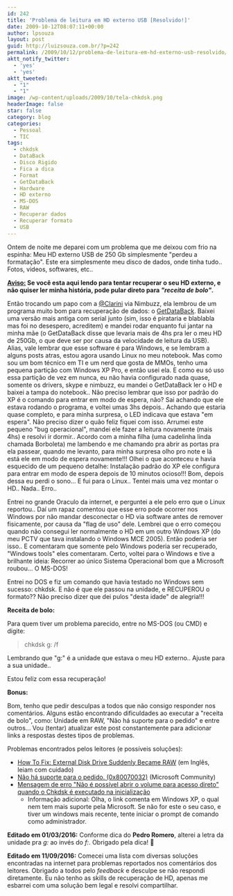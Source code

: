 ```yaml
---
id: 242
title: 'Problema de leitura em HD externo USB [Resolvido!]'
date: 2009-10-12T08:07:11+00:00
author: lpsouza
layout: post
guid: http://luizsouza.com.br/?p=242
permalink: /2009/10/12/problema-de-leitura-em-hd-externo-usb-resolvido/
aktt_notify_twitter:
  - 'yes'
  - 'yes'
aktt_tweeted:
  - "1"
  - "1"
image: /wp-content/uploads/2009/10/tela-chkdsk.png
headerImage: false
star: false
category: blog
categories:
  - Pessoal
  - TIC
tags:
  - chkdsk
  - DataBack
  - Disco Rigido
  - Fica a dica
  - Format
  - GetDataBack
  - Hardware
  - HD externo
  - MS-DOS
  - RAW
  - Recuperar dados
  - Recuperar formato
  - USB
---
```

Ontem de noite me deparei com um problema que me deixou com frio na espinha: Meu HD externo USB de 250 Gb simplesmente "perdeu a formatação". Este era simplesmente meu disco de dados, onde tinha tudo.. Fotos, videos, softwares, etc..

**<span style="text-decoration: underline;">Aviso:</span> Se você esta aqui lendo para tentar recuperar o seu HD externo, e não quiser ler minha história, pode pular direto para _"receita de bolo"_.**

Então trocando um papo com a [@Clarini](http://twitter.com/Clarini) via Nimbuzz, ela lembrou de um programa muito bom para recuperação de dados: o <a href="http://www.runtime.org/data-recovery-software.htm" target="_blank" rel="noopener">GetDataBack</a>. Baixei uma versão mais antiga com serial junto (sim, isso é pirataria e blablabla mas foi no desespero, acreditem) e mandei rodar enquanto fui jantar na minha mãe (o GetDataBack disse que levaria mais de 4hs pra ler o meu HD de 250Gb, o que deve ser por causa da velocidade de leitura da USB). Alias, vale lembrar que esse software é para Windows, e se lembram a alguns posts atras, estou agora usando Linux no meu notebook. Mas como sou um bom técnico em TI e um nerd que gosta de MMOs, tenho uma pequena partição com Windows XP Pro, e então usei ela. E como eu só uso essa partição de vez em nunca, eu não havia configurado nada quase, somente os drivers, skype e nimbuzz, eu mandei o GetDataBack ler o HD e baixei a tampa do notebook.. Não preciso lembrar que isso por padrão do XP é o comando para entrar em modo de espera, não? Sai achando que ele estava rodando o programa, e voltei umas 3hs depois.. Achando que estaria quase completo, e para minha surpresa, o LED indicava que estava "em espera". Não preciso dizer o quão feliz fiquei com isso. Arrumei este pequeno "bug operacional", mandei ele fazer a leitura novamente (mais 4hs) e resolvi ir dormir.. Acordo com a minha filha (uma cadelinha linda chamada Borboleta) me lambendo e me chamando pra abrir as portas pra ela passear, quando me levanto, para minha surpresa olho pro note e lá está ele em modo de espera novamente!!! Olhei o que aconteceu e havia esquecido de um pequeno detalhe: Instalação padrão do XP ele configura para entrar em modo de espera depois de 10 minutos ocioso!!! Bom, depois dessa eu perdi o sono... E fui para o Linux.. Tentei mais uma vez montar o HD.. Nada.. Erro..

Entrei no grande Oraculo da internet, e perguntei a ele pelo erro que o Linux reportou.. Daí um rapaz comentou que esse erro pode ocorrer nos Windows por não mandar desconectar o HD via software antes de remover fisicamente, por causa da "flag de uso" dele. Lembrei que o erro começou quando não consegui ler normalmente o HD em um outro Windows XP (do meu PCTV que tava instalando o Windows MCE 2005). Então poderia ser isso.. E comentaram que somente pelo Windows poderia ser recuperado, "Windows tools" eles comentaram. Certo, voltei para o Windows e tive a brilhante ideia: Recorrer ao único Sistema Operacional bom que a Microsoft roubou... O MS-DOS!

Entrei no DOS e fiz um comando que havia testado no Windows sem sucesso: chkdsk. E não é que ele passou na unidade, e RECUPEROU o formato?? Não preciso dizer que dei pulos "desta idade" de alegria!!!

**Receita de bolo:**
  
Para quem tiver um problema parecido, entre no MS-DOS (ou CMD) e digite:

> chkdsk g: /f

Lembrando que "g:" é a unidade que estava o meu HD externo.. Ajuste para a sua unidade..

Estou feliz com essa recuperação!

**Bonus:**

Bom, tenho que pedir desculpas a todos que não consigo responder nos comentários. Alguns estão encontrando dificuldades ao executar a "receita de bolo", como: Unidade em RAW, "Não há suporte para o pedido" e entre outros... Vou (tentar) atualizar este post constantemente para adicionar links a respostas destes tipos de problemas.

Problemas encontrados pelos leitores (e possíveis soluções):

  * <a href="http://html5.litten.com/updated-how-to-fix-external-disk-drive-suddenly-became-raw/" target="_blank" rel="nofollow noopener">How To Fix: External Disk Drive Suddenly Became RAW</a> (em Inglês, leiam com cuidado)
  * <a href="http://answers.microsoft.com/pt-br/windows/forum/windows_7-security/n%C3%A3o-h%C3%A1-suporte-para-o-pedido-0x80070032/45719cf0-1c83-4b06-ad71-c10f0e90c769?auth=1" target="_blank" rel="nofollow noopener">Não há suporte para o pedido. (0x80070032)</a> (Microsoft Community)
  * <a href="https://support.microsoft.com/pt-br/kb/823439" target="_blank" rel="nofollow noopener">Mensagem de erro "Não é possível abrir o volume para acesso direto" quando o Chkdsk é executado na inicialização</a> 
      * Informação adicional: Olha, o link comenta em Windows XP, o qual nem tem mais suporte pela Microsoft. Se não for este o seu caso, e tiver um windows mais recente, tente iniciar o prompt de comando como administrador.

**Editado em 01/03/2016:** Conforme dica do **Pedro Romero**, alterei a letra da unidade pra _g:_ ao invés do _f:_. Obrigado pela dica! 🙂

**Editado em 11/09/2016:** Comecei uma lista com diversas soluções encontradas na internet para problemas reportados nos comentários dos leitores. Obrigado a todos pelo _feedback_ e desculpe se não respondi diretamente. Eu não tenho as skills de recuperação de HD, apenas me esbarrei com uma solução bem legal e resolvi compartilhar.